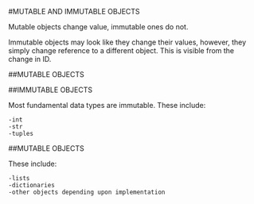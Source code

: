 #MUTABLE AND IMMUTABLE OBJECTS

Mutable objects change value, immutable ones do not.

Immutable objects may look like they change their values, however, they simply change reference to a different object. This is visible from the change in ID.

##MUTABLE OBJECTS



##IMMUTABLE OBJECTS

Most fundamental data types are immutable. These include:

	-int
	-str
	-tuples

##MUTABLE OBJECTS

These include:

	-lists
	-dictionaries
	-other objects depending upon implementation